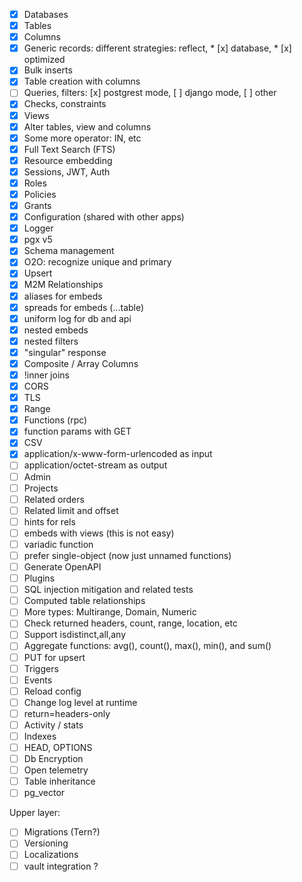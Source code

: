 * [x] Databases
* [x] Tables
* [x] Columns
* [x] Generic records: different strategies: reflect, * [x] database, * [x] optimized
* [x] Bulk inserts
* [x] Table creation with columns 
* [ ] Queries, filters: [x] postgrest mode, [ ] django mode, [ ] other
* [x] Checks, constraints
* [x] Views
* [x] Alter tables, view and columns
* [x] Some more operator: IN, etc
* [x] Full Text Search (FTS)
* [x] Resource embedding
* [x] Sessions, JWT, Auth
* [x] Roles
* [x] Policies
* [x] Grants
* [x] Configuration (shared with other apps) 
* [x] Logger
* [x] pgx v5
* [x] Schema management
* [x] O2O: recognize unique and primary
* [x] Upsert
* [x] M2M Relationships
* [x] aliases for embeds
* [x] spreads for embeds (...table)
* [x] uniform log for db and api
* [x] nested embeds
* [x] nested filters
* [x] "singular" response
* [x] Composite / Array Columns
* [x] !inner joins
* [x] CORS
* [x] TLS
* [x] Range
* [x] Functions (rpc)
* [x] function params with GET
* [x] CSV
* [x] application/x-www-form-urlencoded as input
* [ ] application/octet-stream as output
* [ ] Admin
* [ ] Projects
* [ ] Related orders
* [ ] Related limit and offset
* [ ] hints for rels
* [ ] embeds with views (this is not easy)
* [ ] variadic function
* [ ] prefer single-object (now just unnamed functions)
* [ ] Generate OpenAPI
* [ ] Plugins
* [ ] SQL injection mitigation and related tests
* [ ] Computed table relationships
* [ ] More types: Multirange, Domain, Numeric
* [ ] Check returned headers, count, range, location, etc
* [ ] Support isdistinct,all,any
* [ ] Aggregate functions: avg(), count(), max(), min(), and sum()
* [ ] PUT for upsert
* [ ] Triggers
* [ ] Events
* [ ] Reload config
* [ ] Change log level at runtime
* [ ] return=headers-only
* [ ] Activity / stats
* [ ] Indexes
* [ ] HEAD, OPTIONS
* [ ] Db Encryption
* [ ] Open telemetry
* [ ] Table inheritance
* [ ] pg_vector

Upper layer:
* [ ] Migrations (Tern?)
* [ ] Versioning
* [ ] Localizations
* [ ] vault integration ?